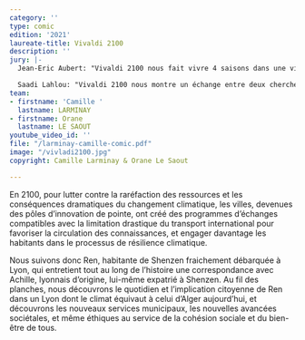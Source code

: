 ```yaml
---
category: ''
type: comic
edition: '2021'
laureate-title: Vivaldi 2100
description: ''
jury: |-
  Jean-Eric Aubert: "Vivaldi 2100 nous fait vivre 4 saisons dans une ville de Lyon très largement végétalisée, dans laquelle l’entraide collective a permis de s’adapter au mieux aux bouleversements climatiques. La BD montre aussi l’interdépendance des populations dans le monde et comment les villes, prenant le relais des États, collaborent et partagent leurs expériences. Cette jolie BD a retenu notre attention car elle propose une vision réaliste et crédible d’un futur dans lequel tout n’est certes pas rose, mais où les efforts et la responsabilité de tous permettent une vie meilleure, plus sobre, mais aussi plus solidaire. Nous avons particulièrement apprécié le fait que cette œuvre s’appuie sur des travaux de prospective et soit le produit d’un travail collectif."

  Saadi Lahlou: "Vivaldi 2100 nous montre un échange entre deux chercheurs, une chercheuse chinoise et un chercheur Lyonnais. Elle montre de manière assez réaliste et très bien documentée la manière dont pourraient se gérer au niveau local les grands changements climatiques, et les différences qu’il peut y avoir entre un mode de vie très technologique, et un mode de vie, on va dire, plus soutenable et basée sur l’économie locale, et surtout sur des changements de politique locale et de démocratie locale. J’ai trouvé que c’était très bien fait et assez réaliste et ça m’a donné à réfléchir sur ce que ça allait être de vivre avec très peu d’émissions de carbone, c’est-à-dire en se tenant aux objectifs qu’on s’est fixés. C’est intéressant, ça ne va pas être simple. C’est faisable, c’est sympa, c’est différent, et ça sous-entend beaucoup de différences dans la vie quotidienne, au niveau de la gestion locale et de la politique, par rapport à ce qu’on fait actuellement."
team:
- firstname: 'Camille '
  lastname: LARMINAY
- firstname: Orane
  lastname: LE SAOUT
youtube_video_id: ''
file: "/larminay-camille-comic.pdf"
image: "/vivladi2100.jpg"
copyright: Camille Larminay & Orane Le Saout

---
```

En 2100, pour lutter contre la raréfaction des ressources et les conséquences dramatiques du changement climatique, les villes, devenues des pôles d’innovation de pointe, ont créé des programmes d’échanges compatibles avec la limitation drastique du transport international pour favoriser la circulation des connaissances, et engager davantage les habitants dans le processus de résilience climatique. 

Nous suivons donc Ren, habitante de Shenzen fraichement débarquée à Lyon, qui entretient tout au long de l’histoire une correspondance avec Achille, lyonnais d’origine, lui-même expatrié à Shenzen. Au fil des planches, nous découvrons le quotidien et l’implication citoyenne de Ren dans un Lyon dont le climat équivaut à celui d’Alger aujourd’hui, et découvrons les nouveaux services municipaux, les nouvelles avancées sociétales, et même éthiques au service de la cohésion sociale et du bien-être de tous.